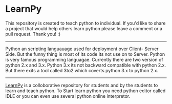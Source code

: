 # LearnPy
This repository is created to teach python to individual. If you'd like to share a project that would help others learn python please leave a comment or a pull request. Thank you! :)
________________________________________________________________________________________________________________________________
Python an scripting languauage used for deployment over Client- Server Side. But the funny thing is most of its code its not use on to Server. Python is very famous programming languagae. Currently there are two version of python 2.x and 3.x.
Python 3.x its not backward compatible with python 2.x.
But there exits a tool called 3to2 which coverts python 3.x to python 2.x.
________________________________________________________________________________________________________________________________
<a href="https://github.com/BhaveshSGupta/LearnPy/">LearnPy</a> is a colloborative repository for students and by the students to learn and teach python.
To Start learn python you need python editor called IDLE or you can even use several python online interpretor.
